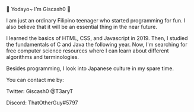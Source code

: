 👋 Yodayo~ I’m Giscash0 👋

I am just an ordinary Filipino teenager who started programming for fun.
I also believe that it will be an essential thing in the near future.

I learned the basics of HTML, CSS, and Javascript in 2019.
Then, I studied the fundamentals of C and Java the following year.
Now, I'm searching for free computer science resources where I can learn
about different algorithms and terminologies.

Besides programming, I look into Japanese culture in my spare time.


You can contact me by:

Twitter: Giscash0 @T3aryT

Discord: ThatOtherGuy#5797
